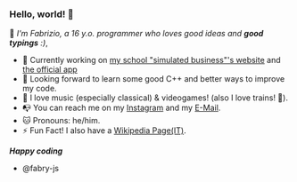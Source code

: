 ### Hello, world! 👋

<!--
**fabry-js/fabry-js** is a ✨ _special_ ✨ repository because its `README.md` (this file) appears on your GitHub profile.

Here are some ideas to get you started:

- 🔭 I’m currently working on ...
- 🌱 I’m currently learning ...
- 👯 I’m looking to collaborate on ...
- 🤔 I’m looking for help with ...
- 💬 Ask me about ...
- 📫 How to reach me: ...
- 😄 Pronouns: ...
- ⚡ Fun fact: ...
-->

🦾 _I'm Fabrizio, a 16 y.o. programmer who loves good ideas and __good typings__ :)_,

- 🤩 Currently working on [my school "simulated business"'s website](https://github.com/fabry-js/lets-fit-ws) and [the official app](https://github.com/fabry-js/lef-ts)
- 🦄 Looking forward to learn some good C++ and better ways to improve my code.
- 🎼 I love music (especially classical) & videogames! (also I love trains! 🚃).
- 📭 You can reach me on my [Instagram](https://instagram.com/fabry.jp) and my [E-Mail](mailto://vivaldifabrizio10@gmail.com).
- 🐱 Pronouns: he/him.
- ⚡ Fun Fact! I also have a [Wikipedia Page(IT)](https://it.wikipedia.org/wiki/Utente:FabrizioPiperno04).

***Happy coding***

- @fabry-js 
